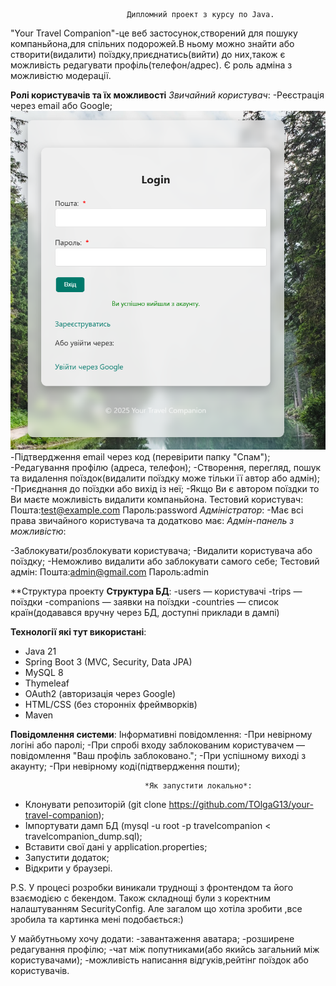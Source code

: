                               Дипломний проект з курсу по Java.

"Your Travel Companion"-це веб застосунок,створений для пошуку компаньйона,для спільних подорожей.В ньому можно знайти
або створити(видалити) поїздку,приєднатись(вийти) до них,також є можливість редагувати профіль(телефон/адрес).
Є роль адміна з можливістю модерації.


**Ролі користувачів та їх можливості**
                                    *Звичайний користувач*:
-Реєстрація через email або Google; ![img_2.png](img_2.png)
-Підтвердження email через код (перевірити папку "Спам");
-Редагування профілю (адреса, телефон);
-Створення, перегляд, пошук та видалення поїздок(видалити поїздку може тільки її автор або адмін);
-Приєднання до поїздки або вихід із неї;
-Якщо Ви є автором поїздки то Ви маєте можливість видалити компаньйона.
Тестовий користувач:
Пошта:test@example.com
Пароль:password
                                        *Адміністратор*:
-Має всі права звичайного користувача та додатково має:
                                    *Адмін-панель з можливістю*:

-Заблокувати/розблокувати користувача;
-Видалити користувача або поїздку;
-Неможливо видалити або заблокувати самого себе;
Тестовий адмін:
Пошта:admin@gmail.com
Пароль:admin

**Структура проекту 
**Структура БД**:
-users — користувачі
-trips — поїздки
-companions — заявки на поїздки
-countries — список країн(додавався вручну через БД, доступні приклади в дампі)

**Технології які тут використані**:
- Java 21
- Spring Boot 3 (MVC, Security, Data JPA)
- MySQL 8
- Thymeleaf
- OAuth2 (авторизація через Google)
- HTML/CSS (без сторонніх фреймворків)
- Maven

**Повідомлення системи**:
Інформативні повідомлення:
-При невірному логіні або паролі;
-При спробі входу заблокованим користувачем — повідомлення "Ваш профіль заблоковано.";
-При успішному виході з акаунту;
-При невірному коді(підтвердження пошти);


                                  *Як запустити локально*:
- Клонувати репозиторій  (git clone https://github.com/TOlgaG13/your-travel-companion);
- Імпортувати дамп БД (mysql -u root -p travelcompanion < travelcompanion_dump.sql);
- Вставити свої дані у application.properties;
- Запустити додаток;
- Відкрити у браузері.


P.S.
У процесі розробки виникали труднощі з фронтендом та його взаємодією с бекендом.
Також складнощі були з коректним налаштуванням SecurityConfig.
Але загалом що хотіла зробити ,все зробила та картинка мені подобається:)

У майбутньому хочу додати:
-завантаження аватара;
-розширене редагування профілю;
-чат між попутниками(або якийсь загальний між користувачами);
-можливість написання відгуків,рейтінг поїздок або користувачів.
 